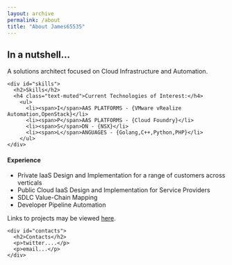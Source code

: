 ```yaml
---
layout: archive
permalink: /about
title: "About James65535"
---
```


<div class="resume row">
  <div class="col-md-6 post-nav">
    <div id="about_me">
      <h2>In a nutshell...</h2>
      <p>A solutions architect focused on Cloud Infrastructure and Automation.</p>
    </div>

    <div id="skills">
      <h2>Skills</h2>
      <h4 class="text-muted">Current Technologies of Interest:</h4>
        <ul>
          <li><span>I</span>AAS PLATFORMS - {VMware vRealize Automation,OpenStack}</li>
          <li><span>P</span>AAS PLATFORMS - {Cloud Foundry}</li>
          <li><span>S</span>DN - {NSX}</li>
          <li><span>L</span>ANGUAGES - {Golang,C++,Python,PHP}</li>
        </ul>
    </div>
  </div>

  <div class="col-md-6 post-nav">
    <div id="experience">
      <h4 class="text-muted">Experience</h4>
      <ul>
        <li>Private IaaS Design and Implementation for a range of customers across verticals</li>
        <li>Public Cloud IaaS Design and Implementation for Service Providers</li>
        <li>SDLC Value-Chain Mapping</li>
        <li>Developer Pipeline Automation</li>
      </ul>
      <p>Links to projects may be viewed <a href="{{ "/projects" | prepend:site.baseurl }}">here</a>.</p>
    </div> 

    <div id="contacts">
      <h2>Contacts</h2>
      <p>twitter....</p>
      <p>email...</p>
    </div>
  </div>
</div>
